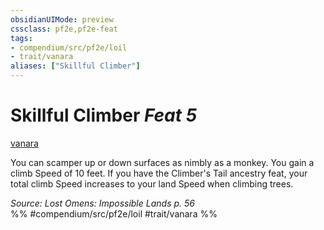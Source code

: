 ```yaml
---
obsidianUIMode: preview
cssclass: pf2e,pf2e-feat
tags:
- compendium/src/pf2e/loil
- trait/vanara
aliases: ["Skillful Climber"]
---
```

# Skillful Climber  *Feat 5*  
[vanara](../../rules/traits/vanara-loil.md)  


You can scamper up or down surfaces as nimbly as a monkey. You gain a climb Speed of 10 feet. If you have the Climber's Tail ancestry feat, your total climb Speed increases to your land Speed when climbing trees.

*Source: Lost Omens: Impossible Lands p. 56*  
%% #compendium/src/pf2e/loil #trait/vanara %%